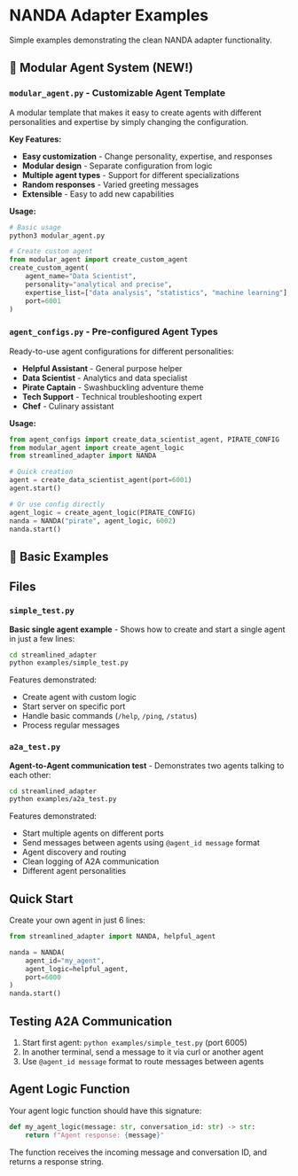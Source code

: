 # NANDA Adapter Examples

Simple examples demonstrating the clean NANDA adapter functionality.

## 🔧 Modular Agent System (NEW!)

### `modular_agent.py` - Customizable Agent Template
A modular template that makes it easy to create agents with different personalities and expertise by simply changing the configuration.

**Key Features:**
- **Easy customization** - Change personality, expertise, and responses
- **Modular design** - Separate configuration from logic  
- **Multiple agent types** - Support for different specializations
- **Random responses** - Varied greeting messages
- **Extensible** - Easy to add new capabilities

**Usage:**
```python
# Basic usage
python3 modular_agent.py

# Create custom agent
from modular_agent import create_custom_agent
create_custom_agent(
    agent_name="Data Scientist", 
    personality="analytical and precise",
    expertise_list=["data analysis", "statistics", "machine learning"],
    port=6001
)
```

### `agent_configs.py` - Pre-configured Agent Types  
Ready-to-use agent configurations for different personalities:

- **Helpful Assistant** - General purpose helper
- **Data Scientist** - Analytics and data specialist
- **Pirate Captain** - Swashbuckling adventure theme  
- **Tech Support** - Technical troubleshooting expert
- **Chef** - Culinary assistant

**Usage:**
```python
from agent_configs import create_data_scientist_agent, PIRATE_CONFIG
from modular_agent import create_agent_logic
from streamlined_adapter import NANDA

# Quick creation
agent = create_data_scientist_agent(port=6001)
agent.start()

# Or use config directly  
agent_logic = create_agent_logic(PIRATE_CONFIG)
nanda = NANDA("pirate", agent_logic, 6002)
nanda.start()
```

## 📝 Basic Examples

## Files

### `simple_test.py`
**Basic single agent example** - Shows how to create and start a single agent in just a few lines:

```bash
cd streamlined_adapter
python examples/simple_test.py
```

Features demonstrated:
- Create agent with custom logic
- Start server on specific port  
- Handle basic commands (`/help`, `/ping`, `/status`)
- Process regular messages

### `a2a_test.py`
**Agent-to-Agent communication test** - Demonstrates two agents talking to each other:

```bash
cd streamlined_adapter  
python examples/a2a_test.py
```

Features demonstrated:
- Start multiple agents on different ports
- Send messages between agents using `@agent_id message` format
- Agent discovery and routing
- Clean logging of A2A communication
- Different agent personalities

## Quick Start

Create your own agent in just 6 lines:

```python
from streamlined_adapter import NANDA, helpful_agent

nanda = NANDA(
    agent_id="my_agent",
    agent_logic=helpful_agent,
    port=6000
)
nanda.start()
```

## Testing A2A Communication

1. Start first agent: `python examples/simple_test.py` (port 6005)
2. In another terminal, send a message to it via curl or another agent
3. Use `@agent_id message` format to route messages between agents

## Agent Logic Function

Your agent logic function should have this signature:

```python
def my_agent_logic(message: str, conversation_id: str) -> str:
    return f"Agent response: {message}"
```

The function receives the incoming message and conversation ID, and returns a response string.
